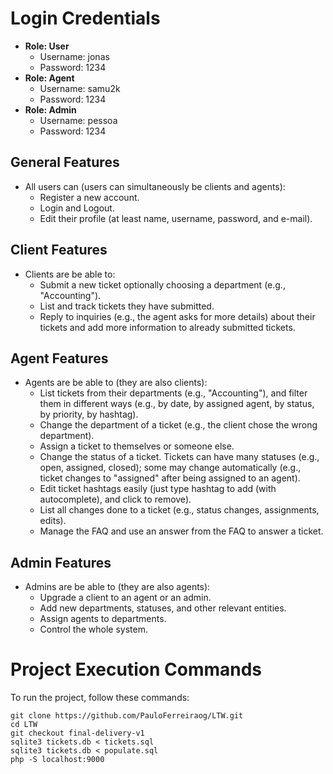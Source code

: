 
# Login Credentials
- **Role: User**
  - Username: jonas
  - Password: 1234
- **Role: Agent**
  - Username: samu2k
  - Password: 1234
- **Role: Admin**
  - Username: pessoa
  - Password: 1234

## General Features

- All users can (users can simultaneously be clients and agents):
  - Register a new account.
  - Login and Logout.
  - Edit their profile (at least name, username, password, and e-mail).

## Client Features

- Clients are be able to:
  - Submit a new ticket optionally choosing a department (e.g., "Accounting").
  - List and track tickets they have submitted.
  - Reply to inquiries (e.g., the agent asks for more details) about their tickets and add more information to already submitted tickets.

## Agent Features

- Agents are be able to (they are also clients):
  - List tickets from their departments (e.g., "Accounting"), and filter them in different ways (e.g., by date, by assigned agent, by status, by priority, by hashtag).
  - Change the department of a ticket (e.g., the client chose the wrong department).
  - Assign a ticket to themselves or someone else.
  - Change the status of a ticket. Tickets can have many statuses (e.g., open, assigned, closed); some may change automatically (e.g., ticket changes to "assigned" after being assigned to an agent).
  - Edit ticket hashtags easily (just type hashtag to add (with autocomplete), and click to remove).
  - List all changes done to a ticket (e.g., status changes, assignments, edits).
  - Manage the FAQ and use an answer from the FAQ to answer a ticket.

## Admin Features

- Admins are be able to (they are also agents):
  - Upgrade a client to an agent or an admin.
  - Add new departments, statuses, and other relevant entities.
  - Assign agents to departments.
  - Control the whole system.



# Project Execution Commands
To run the project, follow these commands:

```shell
git clone https://github.com/PauloFerreiraog/LTW.git
cd LTW
git checkout final-delivery-v1
sqlite3 tickets.db < tickets.sql
sqlite3 tickets.db < populate.sql
php -S localhost:9000


